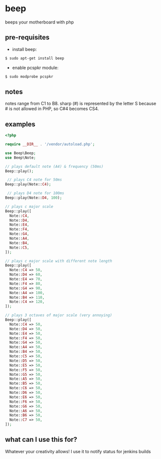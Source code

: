 # beep
beeps your motherboard with php

## pre-requisites
- install beep:
```sh
$ sudo apt-get install beep
```
- enable pcspkr module:
```sh
$ sudo modprobe pcspkr
```

## notes
notes range from C1 to B8. sharp  (#) is represented by the letter S because # is not allowed in PHP, so C#4 becomes CS4.

## examples
```php
<?php

require __DIR__ . '/vendor/autoload.php';

use Beep\Beep;
use Beep\Note;

// plays default note (A4) & frequency (50ms)
Beep::play();

 // plays C4 note for 50ms
Beep::play(Note::C4);

 // plays D4 note for 100ms
Beep::play(Note::D4, 100);

// plays c major scale
Beep::play([
  Note::C4,
  Note::D4,
  Note::E4,
  Note::F4,
  Note::G4,
  Note::A4,
  Note::B4,
  Note::C5,
]);

// plays c major scale with different note length
Beep::play([
  Note::C4 => 50,
  Note::D4 => 60,
  Note::E4 => 70,
  Note::F4 => 80,
  Note::G4 => 90,
  Note::A4 => 100,
  Note::B4 => 110,
  Note::C4 => 120,
]);

// plays 3 octaves of major scale (very annoying)
Beep::play([
  Note::C4 => 50,
  Note::D4 => 50,
  Note::E4 => 50,
  Note::F4 => 50,
  Note::G4 => 50,
  Note::A4 => 50,
  Note::B4 => 50,
  Note::C5 => 50,
  Note::D5 => 50,
  Note::E5 => 50,
  Note::F5 => 50,
  Note::G5 => 50,
  Note::A5 => 50,
  Note::B5 => 50,
  Note::C6 => 50,
  Note::D6 => 50,
  Note::E6 => 50,
  Note::F6 => 50,
  Note::G6 => 50,
  Note::A6 => 50,
  Note::B6 => 50,
  Note::C7 => 50,
]);

```

## what can I use this for?
Whatever your creativity allows! I use it to notify status for jenkins builds
